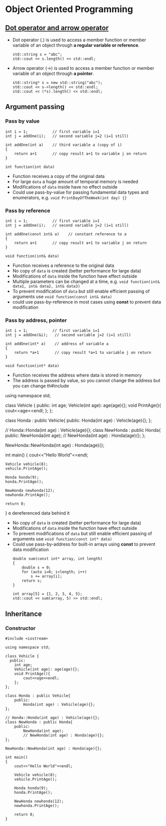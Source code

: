 # Object Oriented Programming

## [Dot operator and arrow operator](https://stackoverflow.com/questions/4113365/what-does-mean-in-c)
* Dot operator (.) is used to access a member function or member variable of an object through **a regular variable or reference**.
    ```
    std::string s = "abc";
    std::cout << s.length() << std::endl;
    ```
* Arrow operator (->) is used to access a member function or member variable of an object through **a pointer**.
  ```
  std::string* s = new std::string("abc");
  std::cout << s->length() << std::endl;
  std::cout << (*s).length() << std::endl;
  ```

## Argument passing
### Pass by value
```
int i = 1;           // first variable i=1
int j = addOne(i);   // second variable j=2 (i=1 still)

int addOne(int a)    // third variable a (copy of i)
{
    return a+1       // copy result a+1 to variable j on return  
}
```
`int function(int data)`
* Function receives a copy of the original data
* For large `data` a huge amount of temporal memory is needed
* Modifications of `data` inside have no effect outside
* Could use pass-by-value for passing fundamental data types and enumerators, e.g. `void PrintDayOfTheWeek(int day) {}`
### Pass by reference
```
int i = 1;           // first variable i=1
int j = addOne(i);   // second variable j=2 (i=1 still)

int addOne(const int& a)    // constant reference to a
{
    return a+1       // copy result a+1 to variable j on return  
}
```
`void function(int& data)`
* Function receives a reference to the original data
* No copy of `data` is created (better performance for large data)
* Modifications of `data` inside the function have effect outside
* Multiple parameters can be changed at a time, e.g. `void function(int& data1, int& data2, int& data3)`
* To prevent modification of `data` but still enable efficient passing of arguments use `void function(const int& data)`
* could use pass-by-reference in most cases using **const** to prevent data modification
### Pass by address, pointer
```
int i = 1;           // first variable i=1
int j = addOne(&i);   // second variable j=2 (i=1 still)

int addOne(int* a)    // address of variable a
{
    return *a+1       // copy result *a+1 to variable j on return  
}
```
`void function(int* data)`
* Function receives the address where data is stored in memory
* The address is passed by value, so you cannot change the address but you can change th#include <iostream>

using namespace std;

class Vehicle {
  public:
    int age;
    Vehicle(int age): age(age){};
    void PrintAge(){
        cout<<age<<endl;
    };
};

class Honda : public Vehicle{
    public:
        Honda(int age) : Vehicle(age){};
};

// Honda::Honda(int age) : Vehicle(age){};
class NewHonda : public Honda{
    public:
        NewHonda(int age);
        // NewHonda(int age) : Honda(age){};
};

NewHonda::NewHonda(int age) : Honda(age){};

int main()
{
    cout<<"Hello World"<<endl;
    
    Vehicle vehicle(8);
    vehicle.PrintAge();
    
    Honda honda(9);
    honda.PrintAge();
    
    NewHonda newhonda(12);
    newhonda.PrintAge();

    return 0;
}
e dereferenced data behind it 
* No copy of `data` is created (better performance for large data)
* Modifications of `data` inside the function have effect outside
* To prevent modifications of `data` but still enable efficient passing of arguments use `void function(const int* data)`
* Could use pass-by-address for built-in arrays using **const** to prevent data modification
    ```
    double sum(const int* array, int length)
    {
        double s = 0;
        for (auto i=0; i<length; i++)
            s += array[i];
        return s;
    }

    int array[5] = {1, 2, 3, 4, 5};
    std::cout << sum(array, 5) >> std::endl;
    ```
## Inheritance
### Constructor
```
#include <iostream>

using namespace std;

class Vehicle {
  public:
    int age;
    Vehicle(int age): age(age){};
    void PrintAge(){
        cout<<age<<endl;
    };
};

class Honda : public Vehicle{
    public:
        Honda(int age) : Vehicle(age){};
};

// Honda::Honda(int age) : Vehicle(age){};
class NewHonda : public Honda{
    public:
        NewHonda(int age);
        // NewHonda(int age) : Honda(age){};
};

NewHonda::NewHonda(int age) : Honda(age){};

int main()
{
    cout<<"Hello World"<<endl;
    
    Vehicle vehicle(8);
    vehicle.PrintAge();
    
    Honda honda(9);
    honda.PrintAge();
    
    NewHonda newhonda(12);
    newhonda.PrintAge();

    return 0;
}

```
